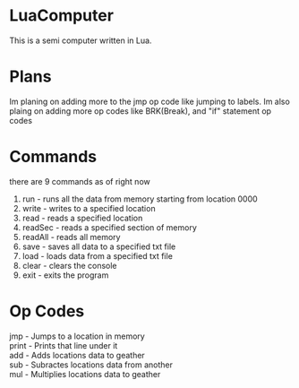 # LuaComputer
This is a semi computer written in Lua.

# Plans
Im planing on adding more to the jmp op code like jumping to labels.
Im also plaing on adding more op codes like BRK(Break), and "if" statement op codes

# Commands
there are 9 commands as of right now

1. run     - runs all the data from memory starting from location 0000 <br>
2. write   - writes to a specified location <br>
3. read    - reads a specified location <br>
4. readSec - reads a specified section of memory <br>
5. readAll - reads all memory <br>
6. save    - saves all data to a specified txt file <br>
7. load    - loads data from a specified txt file <br>
8. clear   - clears the console <br>
9. exit    - exits the program <br>

# Op Codes
jmp   - Jumps to a location in memory <br>
print - Prints that line under it <br>
add   - Adds locations data to geather <br>
sub   - Subractes locations data from another <br>
mul   - Multiplies locations data to geather <br>
